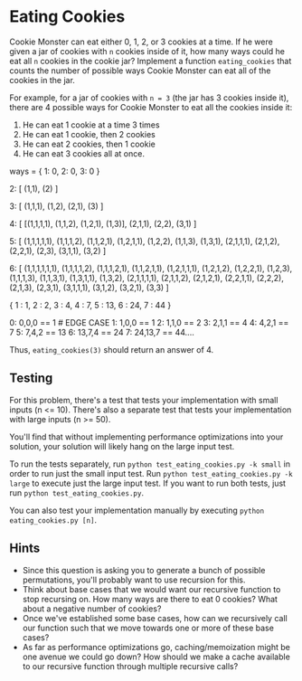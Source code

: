 # Eating Cookies

Cookie Monster can eat either 0, 1, 2, or 3 cookies at a time. If he were given a jar of cookies with `n` cookies inside of it, how many ways could he eat all `n` cookies in the cookie jar? Implement a function `eating_cookies` that counts the number of possible ways Cookie Monster can eat all of the cookies in the jar.

For example, for a jar of cookies with `n = 3` (the jar has 3 cookies inside it), there are 4 possible ways for Cookie Monster to eat all the cookies inside it:

1.  He can eat 1 cookie at a time 3 times
2.  He can eat 1 cookie, then 2 cookies
3.  He can eat 2 cookies, then 1 cookie
4.  He can eat 3 cookies all at once.

ways = {
1: 0,
2: 0,
3: 0
}

2: [
(1,1),
(2)
]

3: [
(1,1,1), (1,2),
(2,1),
(3)
]

4: [
[(1,1,1,1), (1,1,2), (1,2,1), (1,3)],
(2,1,1), (2,2),
(3,1)
]

5: [
(1,1,1,1,1), (1,1,1,2), (1,1,2,1), (1,2,1,1), (1,2,2), (1,1,3), (1,3,1),
(2,1,1,1), (2,1,2), (2,2,1), (2,3),
(3,1,1), (3,2)
]

6: [
(1,1,1,1,1,1), (1,1,1,1,2), (1,1,1,2,1), (1,1,2,1,1), (1,2,1,1,1), (1,2,1,2), (1,2,2,1), (1,2,3), (1,1,1,3), (1,1,3,1), (1,3,1,1), (1,3,2),
(2,1,1,1,1), (2,1,1,2), (2,1,2,1), (2,2,1,1), (2,2,2), (2,1,3), (2,3,1),
(3,1,1,1), (3,1,2), (3,2,1), (3,3)
]

{
1 : 1,
2 : 2,
3 : 4,
4 : 7,
5 : 13,
6 : 24,
7 : 44
}

0: 0,0,0 == 1 # EDGE CASE
1: 1,0,0 == 1
2: 1,1,0 == 2
3: 2,1,1 == 4
4: 4,2,1 == 7
5: 7,4,2 == 13
6: 13,7,4 == 24
7: 24,13,7 == 44....

Thus, `eating_cookies(3)` should return an answer of 4.

## Testing

For this problem, there's a test that tests your implementation with small inputs (n <= 10). There's also a separate test that tests your implementation with large inputs (n >= 50).

You'll find that without implementing performance optimizations into your solution, your solution will likely hang on the large input test.

To run the tests separately, run `python test_eating_cookies.py -k small` in order to run just the small input test. Run `python test_eating_cookies.py -k large` to execute just the large input test. If you want to run both tests, just run `python test_eating_cookies.py`.

You can also test your implementation manually by executing `python eating_cookies.py [n]`.

## Hints

- Since this question is asking you to generate a bunch of possible permutations, you'll probably want to use recursion for this.
- Think about base cases that we would want our recursive function to stop recursing on. How many ways are there to eat 0 cookies? What about a negative number of cookies?
- Once we've established some base cases, how can we recursively call our function such that we move towards one or more of these base cases?
- As far as performance optimizations go, caching/memoization might be one avenue we could go down? How should we make a cache available to our recursive function through multiple recursive calls?
